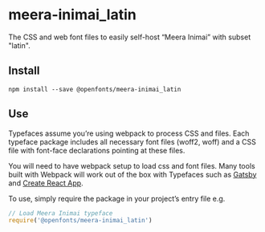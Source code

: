 
# meera-inimai_latin

The CSS and web font files to easily self-host “Meera Inimai” with subset "latin".

## Install

`npm install --save @openfonts/meera-inimai_latin`

## Use

Typefaces assume you’re using webpack to process CSS and files. Each typeface
package includes all necessary font files (woff2, woff) and a CSS file with
font-face declarations pointing at these files.

You will need to have webpack setup to load css and font files. Many tools built
with Webpack will work out of the box with Typefaces such as [Gatsby](https://github.com/gatsbyjs/gatsby)
and [Create React App](https://github.com/facebookincubator/create-react-app).

To use, simply require the package in your project’s entry file e.g.

```javascript
// Load Meera Inimai typeface
require('@openfonts/meera-inimai_latin')
```
